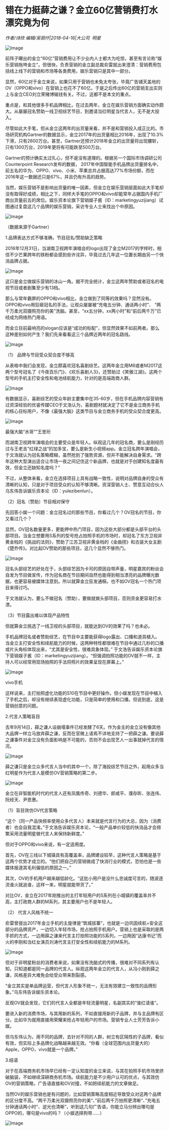 # 错在力挺薛之谦？金立60亿营销费打水漂究竟为何

*作者/诗欣 编辑/吴丽仟|2018-04-16|大公司 
                                                明星*

![Image](http://p1.pstatp.com/large/pgc-image/1523919192839f5554b501d)

前阵子曝出的金立“60亿”营销费用让不少业内人士都大为吃惊，甚至有言论称“娱乐营销拖垮金立“。但很快，负责营销的金立副总裁俞雷就出来澄清：营销费用包括线上线下的营销和市场等各类费用，娱乐营销只是其中一部分。

显然，60亿对于金立来说，如果只用于营销也未免太夸张，毕竟广告铺天盖地的OV（OPPO和vivo）在营销上也花不了60亿。于是之后传出60亿的营销支出实则上与金立CEO刘立荣赌博输钱有关。不过，这都不是本文的重点。

重点是，和其他很多手机品牌相比，在过去两年，金立在娱乐营销方面确实动作颇大。从屡屡冠名赞助一线卫视综艺节目，到邀请当红明星当代言人，无不是大投入。

尽管如此大手笔，但从金立这两年的出货量来看，并不是和营销投入成正比的。市场研究机构Gartner的数据显示，金立2017年的出货量相比2016年，出现了10.3%下滑，只有2600万台。甚至，Gartner还预计2018年金立的出货量将出现腰斩，只有1300万台，2019年更将有可能跌至500万台。

Gartner的预计确实太过扎心，但不是没有道理的。根据另一个国际市场调研公司Counterpoint Research发布的数据， 2017年中国智能手机品牌出货量排名中，前五名的华为、OPPO、vivo、小米、苹果总共占据高达77%市场份额，而在2016年这一数据还只是67%，并且仍有升高的趋势。

当然，娱乐营销不是影响出货量的唯一因素，但金立在娱乐营销层面如此大手笔却没有取得好成绩，相比之下，同样大手笔的OPPO和vivo却能常年占据国内手机厂商出货量前五的席位。娱乐资本论旗下营销娱子酱（ID：marketingyuzijiang）试图通过复盘这几个品牌的娱乐营销，采访专业人士来找出个中原因。

![Image](http://p1.pstatp.com/large/pgc-image/1523918381527e252c8f160)

（数据来源于Gartner）

1.品牌表达方式不够准确，节目冠名/赞助缺乏策略

2016年12月31日，当湖南卫视跨年演唱会的logo出现了金立M2017的字样时，相信不少芒果跨年的铁粉都会感到些许诧异，毕竟过去几年这一位置长期由另一个快消品牌占据。

![Image](http://p1.pstatp.com/large/pgc-image/15239183814914640c8c315)

这只是金立做娱乐营销的冰山一角。据不完全统计，金立这两年赞助或者冠名的电视节目或者剧集至少有13档。

那么与常年霸屏的OPPO和vivo相比，金立做到了同等的效果吗？显然没有。OPPO和vivo用狂砸冠名的手法，让观众屡屡被“充电五分钟、通话两小时”、 “两千万柔光双摄照亮你的美”洗脑。甚至，“xx五分钟，xx两小时”和“前后两千万”已经成为网络热门用语。

而金立目前最响亮的slogan应该是“成功的标配”，但显然效果不如前两者。那么这种差别如何产生？我们先来看看这三个品牌近两年的冠名路线。

![Image](http://p3.pstatp.com/large/pgc-image/152391838174620da59fdd1)

（1） 品牌与节目受众契合度不够高

从表格中我们会发现，金立颇喜欢冠名喜剧综艺。这两年金立用M6或者M2017这两个型号冠名了《今夜百乐门》、《欢乐喜剧人3》，还赞助过《笑傲江湖》。这两个型号的手机主打安全性和电池续航能力，针对的是高端政商人群。

![Image](http://p3.pstatp.com/large/pgc-image/1523918381633d238a8dc6c)

有数据显示，喜剧综艺的受众年龄主要集中在35-60岁，但在手机品牌内容营销有过资深经验的优睿传媒CEO于文浩认为，喜剧题材就决定了它不是金立商务手机的核心目标用户，不像《最强大脑》这类节目与金立商务手机的受众契合度更高。

![Image](http://p3.pstatp.com/large/pgc-image/15239183820233223116a15)

最强大脑“水哥“”王昱珩

而湖南卫视跨年演唱会的主要受众是年轻人。纵观这几年的冠名商，要么是刚经历过与王老吉“红绿之战“的加多宝，要么是新生小视频app。金立冠名跨年演唱会，于文浩就认为冠名策略模糊，虽然抢到了强势资源，但并不能解决自身需求。“跨年这种大型演出适合让市场一夜之间记住这个新品牌，也就是对于创建知名度最有效，但金立还缺知名度吗？”

不过，从整体来看，金立在选择项目上具有战略一致性，说明对品牌自身的受众有清晰的认知，只是对于项目受众的认知不够清晰。资深营销人士、赞意互动合伙人乌东伟告诉娱乐资本论（ID：yulezibenlun）。

（2）冠名（赞助）节目相对保守

先回答小娱一个问题：金立冠名过的那些节目，你看过几个？OV冠名的节目，你又看过几个？

显然，OV冠名数量更多，更能押中热门项目，因为这些大部分都是头部平台的头部项目。当金立想要用S系列的型号抢占拍照手机的市场时，却冠名了东方卫视非黄金档的《挑战的法则》，赞助了江苏卫视非黄金档的《金曲捞》和古装大女主剧《楚乔传》。对比起OV赞助的那些项目，这几个显然不够热门。

![Image](http://p1.pstatp.com/large/pgc-image/15239183817939f6b2ce3a5)

冠名头部综艺的好处在于，头部综艺因为卡司的原因自带声量，明星嘉宾的粉丝会自发为节目做宣传，作为冠名商在节目期间自然也能得到相当漂亮的品牌曝光数据，也更容易被媒体注意到。所以就算金立狂发通稿，也不如OV冠名一个热门项目来得讨巧。

于文浩就认为，要么不做冠名（赞助），要做就做头部项目，否则资金更容易打水漂。

（3）节目露出难以体现产品特性

但就算金立挑选了一线卫视的头部项目，就能达到OV的效果了吗？也未必。

手机品牌冠名或者赞助综艺，在节目中主要能获得logo露出、口播和道具植入。当金立主打安全性和续航能力的时候，这两种特性都很难在节目中通过几秒的口播或片头角标体现出来，“尤其是安全性，很难具象体现。” 于文浩告诉娱乐资本论旗下营销娱子酱（ID：marketingyuzijiang）。“但强调拍照功能的OV就不一样，主持人可以经常用现场拍照的手法将照片的效果呈现在屏幕上。”

![Image](http://p3.pstatp.com/large/pgc-image/15239183823275bd6b1d2cf)

vivo手机

这样说来，主打拍照虚化功能的S10在节目中更好操作。但小娱发现在节目中植入了手机之后，却没有继续表现虚化功能，只是简单的使用和口播。但说到底，这是营销创意的问题。

2.代言人策略盲目

去年9月14日，薛之谦人设崩塌事件已经发酵了6天。作为金主的金立没有像其他大品牌一样立马放弃薛之谦，反而在官微上语焉不详地支持了一把薛之谦。要说薛之谦事件对金立没有负面影响是不可能的，否则不会出现艺人一出事就掉代言的情况。

![Image](http://p1.pstatp.com/large/pgc-image/1523918381918475ecd6a7a)

薛之谦只是金立众多代言人当中的其中一个。除了海投综艺节目之外，起用众多当红明星作为代言人是模仿OV营销策略的第二步。

![Image](http://p3.pstatp.com/large/pgc-image/15239183820679e1e36aa02)

金立在非智能机时代的代言人还有凤凰传奇、刘德华、郎咸平、濮存昕、张连伟、阮经天、尹恩惠。

（1）盲目效仿OV代言策略

“这个（同一产品快频率使用众多代言人）本来就是代言行为的大忌，因为（消费者）也会自我混淆。”于文浩告诉娱乐资本论，“一般产品单价较低的快消品才会频繁采用流量明星做代言人来保持新鲜度。”

但对于OPPO和vivo来说，有一定适用度。

首先，OV在三线以下城镇具有高覆盖率，品牌建设较早，这种代言人策略是基于这两个优势才成立的。“他们把自己的营销做成了快消行业的模式，恐怕也是一些媒体报道其毛利偏低的原因之一。”

其次，OV的手机用户越来越低龄化。“这批小用户是没什么忠诚度可言的，随波逐流谁火就追谁，这样一来，明星就能带货了。”

对比OV，金立在2017年刚推出的主打年轻用户的S系列在小城镇的覆盖率并不高，主打政商人群的M系列，其主要用户也不是年轻人。

（2） 代言人风格不统一

俞雷曾提出2017年金立手机的主旋律是“筑城拔寨”，也就是一边巩固续航+安全这部分的品牌资产，一边切入年轻市场，抢占拍照手机用户。营销上也是采取的是两手抓的方式，一边用薛之谦来代言主打拍照功能的S系列，一边用因“达康书记”而火的李刚和当红女演员刘涛代言主打安全性和续航能力的M系列。

![Image](http://p3.pstatp.com/large/pgc-image/1523918382096ae5060f431)

但对于非明星粉丝的消费者来说，如果没有洗脑式的传播，很难对不同系列有认知，只知道都是同一品牌的代言人。纵观这两年金立的代言人，从冯小刚到薛之谦，风格差异大难免会给受众带来割裂感。

“金立其实是单品牌运营，但代言人形象不统一，无法有效建立一致性的品牌形象。”乌东伟告诉娱乐资本论。

反观OV就会发现，它们的代言人全都是年轻流量明星，名副其实的“谁红请谁”。

要进入新的消费市场，与其用新的系列，不如直接用新的子品牌，并与主品牌有区分。比如华为就用直接用荣耀来抢占年轻用户的市场。营销专业人士芳芳告诉小娱。

但乌东伟认为，用不同的品牌，去针对不同的人群，树立有区隔性的子品牌，看似有效，但实际上多品牌化战略越来越无效。“你看（全球范围内出货量大的）Apple，OPPO，vivo就是一个品牌。”

3.结语

对于在高端商务机市场早已经有一定认知度的金立来说，与其在拍照手机市场里挤破脑袋，不如继续深耕商务机市场。续航能力是不少用户认可的优点，与其效仿OV的营销策略，广告语直接和OV对撞，不如把续航能力的文章做足。

当然OV的娱乐营销也是有问题的，比如营销策略高度相近导致受众对这两个品牌的区分度不高。“两千万柔光双摄照亮你的美“、”前后两千万拍照更清晰“、”充电五分钟通话两小时“、逆光也清晰”，听到这几句广告语，你能立马分辨出哪句是OPPO的，哪句是vivo的吗？（小娱选择狗带……）

![Image](http://p9.pstatp.com/large/pgc-image/1523918382227d4f65c1af2)

